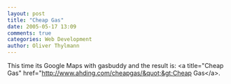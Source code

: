 ```yaml
---
layout: post
title: "Cheap Gas"
date: 2005-05-17 13:09
comments: true
categories: Web Development
author: Oliver Thylmann
---
```



This time its Google Maps with gasbuddy and the result is: &lt;a title=&quot;Cheap Gas&quot; href=&quot;http://www.ahding.com/cheapgas/&quot;&gt;Cheap Gas&lt;/a&gt;.


